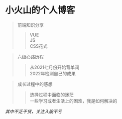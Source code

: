 小火山的个人博客  
===
>前端知识分享  
>>VUE  
>>JS  
>>CSS花式  


>六级心路历程  
>>从2021七月份开始背单词  
>>2022年检测自己的成果


>成长过程中的感想  
>>选择过程中面临的迷茫  
>>一些学习或者生活上的困难，我是如何解决的

*其中不乏干货，关注入股不亏*
